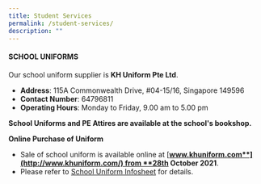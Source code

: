 ```yaml
---
title: Student Services
permalink: /student-services/
description: ""
---
```

#### **SCHOOL UNIFORMS**

Our school uniform supplier is **KH Uniform Pte Ltd**.

* **Address**: 115A Commonwealth Drive, #04-15/16, Singapore 149596
* **Contact Number**: 64796811
* **Operating Hours**: Monday to Friday, 9.00 am to 5.00 pm

**School Uniforms and PE Attires are available at the school's bookshop.**

**Online Purchase of Uniform**

*   Sale of school uniform is available online at [**www.khuniform.com**](http://www.khuniform.com/) from **28th October 2021**.
*   Please refer to [School Uniform Infosheet](/files/Useful%20Links/Student%20Services/Uniform%20Supplier/sjc_infosheet.pdf) for details.





